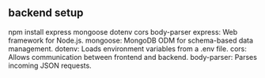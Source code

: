 ## backend setup

npm install express mongoose dotenv cors body-parser
express: Web framework for Node.js.
mongoose: MongoDB ODM for schema-based data management.
dotenv: Loads environment variables from a .env file.
cors: Allows communication between frontend and backend.
body-parser: Parses incoming JSON requests.